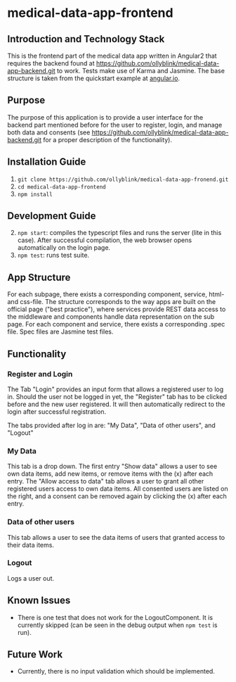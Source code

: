 # medical-data-app-frontend

## Introduction and Technology Stack

This is the frontend part of the medical data app written in Angular2 that requires the backend found at <a href="https://github.com/ollyblink/medical-data-app-backend.git">https://github.com/ollyblink/medical-data-app-backend.git</a> to work. Tests make use of Karma and Jasmine. The base structure is taken from the quickstart example at <a href="https://angular.io/docs/ts/latest/quickstart.html">angular.io</a>. 

## Purpose
The purpose of this application is to provide a user interface for the backend part mentioned before for the user to register, login, and manage both data and consents (see <a href="https://github.com/ollyblink/medical-data-app-backend.git">https://github.com/ollyblink/medical-data-app-backend.git</a> for a proper description of the functionality). 

## Installation  Guide

1. `git clone https://github.com/ollyblink/medical-data-app-fronend.git`
2. `cd medical-data-app-frontend`
3. `npm install`
  

## Development Guide
 
2. `npm start`: compiles the typescript files and runs the server (lite in this case). After successful compilation, the web browser opens automatically on the login page. 
3. `npm test`: runs test suite. 

## App Structure
For each subpage, there exists a corresponding component, service, html- and css-file. The structure corresponds to the way apps are built on the official page ("best practice"), where services provide REST data access to the middleware and components handle data representation on the sub page. For each component and service, there exists a corresponding .spec file. Spec files are Jasmine test files. 
## Functionality
### Register and Login
The Tab "Login" provides an input form that allows a registered user to log in. Should the user not be logged in yet, the "Register" tab has to be clicked before and the new user registered. It will then automatically redirect to the login after successful registration.

The tabs provided after log in are: "My Data", "Data of other users", and "Logout"
### My Data
This tab is a drop down. The first entry "Show data" allows a user to see own data items, add new items, or remove items with the (x) after each entry. The "Allow access to data" tab allows a user to grant all other registered users access to own data items. All consented users are listed on the right, and a consent can be removed again by clicking the (x) after each entry.

### Data of other users
This tab allows a user to see the data items of users that granted access to their data items. 

### Logout
Logs a user out.

## Known Issues
- There is one test that does not work for the LogoutComponent. It is currently skipped (can be seen in the debug output when `npm test` is run).

## Future Work
- Currently, there is no input validation which should be implemented.